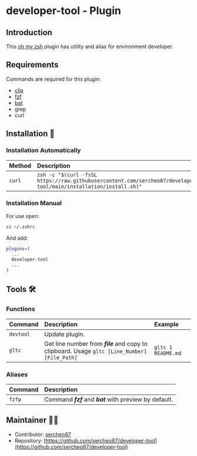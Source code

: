# developer-tool - Plugin

## Introduction

This [oh my zsh](https://github.com/ohmyzsh/ohmyzsh) plugin has utility and alias for environment developer.

## Requirements

Commands are required for this plugin:

* [clip](https://github.com/ohmyzsh/ohmyzsh/blob/master/lib/clipboard.zsh)
* [fzf](https://github.com/junegunn/fzf)
* [bat](https://github.com/sharkdp/bat)
* grep
* curl

## Installation 👾

### Installation Automatically

|Method               |Description                                                                                                                                      |
|:--------------------|:------------------------------------------------------------------------------------------------------------------------------------------------|
|`curl`               |`zsh -c "$(curl -fsSL https://raw.githubusercontent.com/sercheo87/developer-tool/main/installation/install.sh)"`                                 |

### Installation Manual

For use open:

```bash
vi ~/.zshrc
```

And add:

```bash
plugins=(
  ...
  developer-tool
  ...
)
```

## Tools 🛠

### Functions

|Command        |Description                                                                                                                     |Example                                 |
|:-------------|:-------------------------------------------------------------------------------------------------------------------------------|:---------------------------------------|
|`devtool`     |Update plugin.                                                                                                                  |                                        |
|`gltc`        |Get line number from ***file*** and copy to clipboard. Usage `gltc [Line_Number] [File_Path]`                                   |`gltc 1 README.md`                      |

### Aliases

|Command        |Description                                                                              |
|:-------------|:----------------------------------------------------------------------------------------|
|`fzfp`        |Command ***fzf*** and ***bat*** with preview by default.                                 |

## Maintainer 🐱‍💻

* Contributor: [sercheo87](https://github.com/sercheo87)
* Repository: [https://github.com/sercheo87/developer-tool](https://github.com/sercheo87/developer-tool)
